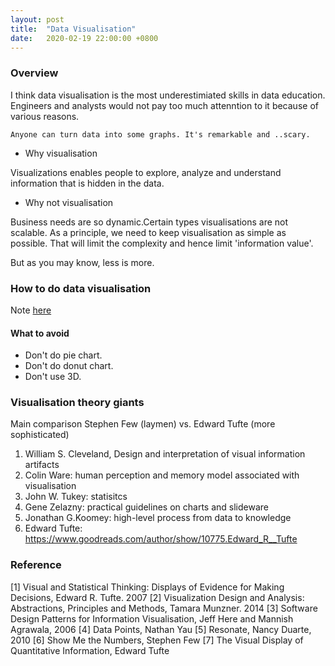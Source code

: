 ```yaml
---
layout: post
title:  "Data Visualisation"
date:   2020-02-19 22:00:00 +0800
---
```

### Overview

I think data visualisation is the most underestimiated skills in data education. Engineers and analysts would not pay too much attenntion to it because of various reasons.

```
Anyone can turn data into some graphs. It's remarkable and ..scary.
```

- Why visualisation

Visualizations enables people to explore, analyze and understand information that is hidden in the data.

- Why not visualisation

Business needs are so dynamic.Certain types visualisations are not scalable. As a principle, we need to keep visualisation as simple as possible. That will limit the complexity and hence limit 'information value'.

But as you may know, less is more.

### How to do data visualisation

Note [here](https://www.notion.so/bobzeng/Data-Visualization-Reading-Materials-e37224730b134e2882972b18fe614ebc)

#### What to avoid

- Don't do pie chart.
- Don't do donut chart.
- Don't use 3D.

### Visualisation theory giants

Main comparison
Stephen Few (laymen) vs. Edward Tufte (more sophisticated)

1. William S. Cleveland, Design and interpretation of visual information artifacts
2. Colin Ware: human perception and memory model associated with visualisation
3. John W. Tukey: statisitcs
4. Gene Zelazny: practical guidelines on charts and slideware
5. Jonathan G.Koomey: high-level process from data to knowledge
6. Edward Tufte: https://www.goodreads.com/author/show/10775.Edward_R__Tufte

### Reference

[1] Visual and Statistical Thinking: Displays of Evidence for Making Decisions, Edward R. Tufte. 2007
[2] Visualization Design and Analysis: Abstractions, Principles and Methods, Tamara Munzner. 2014
[3] Software Design Patterns for Information Visualisation, Jeff Here and Mannish Agrawala, 2006
[4] Data Points, Nathan Yau
[5] Resonate, Nancy Duarte, 2010
[6] Show Me the Numbers, Stephen Few
[7] The Visual Display of Quantitative Information, Edward Tufte
